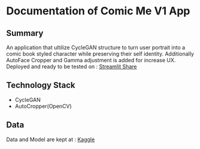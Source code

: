# Documentation of Comic Me V1 App
## Summary
An application that ultilize CycleGAN structure to turn user portrait into a comic book styled character while preserving their self identity.
Additionally AutoFace Cropper and Gamma adjustment is added for increase UX.
Deployed and ready to be tested on :
[Streamlit Share](https://share.streamlit.io/nathannguyen-dev/comic_me_v1/main.py)
## Technology Stack
- CycleGAN
- AutoCropper(OpenCV)
## Data
Data and Model are kept at : [Kaggle](https://www.kaggle.com/nathannguyendev/face2comic)
